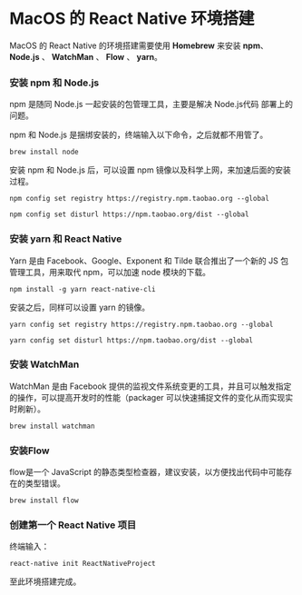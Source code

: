 # MacOS 的 React Native 环境搭建

MacOS 的 React Native 的环境搭建需要使用 **Homebrew** 来安装 **npm**、 **Node.js** 、 **WatchMan** 、 **Flow** 、 **yarn**。

### 安装 npm 和 Node.js

npm 是随同 Node.js 一起安装的包管理工具，主要是解决 Node.js代码 部署上的问题。

npm 和 Node.js 是捆绑安装的，终端输入以下命令，之后就都不用管了。

```
brew install node
```

安装 npm 和 Node.js 后，可以设置 npm 镜像以及科学上网，来加速后面的安装过程。

```
npm config set registry https://registry.npm.taobao.org --global

npm config set disturl https://npm.taobao.org/dist --global
```

### 安装 yarn 和 React Native

Yarn 是由 Facebook、Google、Exponent 和 Tilde 联合推出了一个新的 JS 包管理工具，用来取代 npm，可以加速 node 模块的下载。

```
npm install -g yarn react-native-cli
```

安装之后，同样可以设置 yarn 的镜像。

```
yarn config set registry https://registry.npm.taobao.org --global

yarn config set disturl https://npm.taobao.org/dist --global
```

### 安装 WatchMan

WatchMan 是由 Facebook 提供的监视文件系统变更的工具，并且可以触发指定的操作，可以提高开发时的性能（packager 可以快速捕捉文件的变化从而实现实时刷新）。

```
brew install watchman
```

### 安装Flow

flow是一个 JavaScript 的静态类型检查器，建议安装，以方便找出代码中可能存在的类型错误。

```
brew install flow
```

### 创建第一个 React Native 项目

终端输入：

```
react-native init ReactNativeProject
```

至此环境搭建完成。